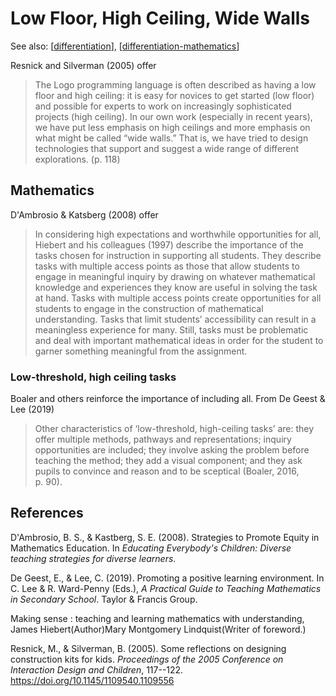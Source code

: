 # Low Floor, High Ceiling, Wide Walls

See also: [[differentiation]], [[differentiation-mathematics]]

Resnick and Silverman (2005) offer
> The Logo programming language is often described as having a low floor and high ceiling: it is easy for novices to get started (low floor) and possible for experts to work on increasingly sophisticated projects (high ceiling). In our own work (especially in recent years), we have put less emphasis on high ceilings and more emphasis on what might be called “wide walls.” That is, we have tried to design technologies that support and suggest a wide range of different explorations. (p. 118)


## Mathematics

D'Ambrosio & Katsberg (2008) offer
> In considering high expectations and worthwhile opportunities for all, Hiebert and his colleagues (1997) describe the importance of the tasks chosen for instruction in supporting all students. They describe tasks with multiple access points as those that allow students to engage in meaningful inquiry by drawing on whatever mathematical knowledge and experiences they know are useful in solving the task at hand. Tasks with multiple access points create opportunities for all students to engage in the construction of mathematical understanding. Tasks that limit students’ accessibility can result in a meaningless experience for many. Still, tasks must be problematic and deal with important mathematical ideas in order for the student to garner something meaningful from the assignment.

### Low-threshold, high ceiling tasks

Boaler and others reinforce the importance of including all. From De Geest & Lee (2019)
> Other characteristics of ‘low-threshold, high-ceiling tasks’ are: they offer multiple methods, pathways and representations; inquiry opportunities are included; they involve asking the problem before teaching the method; they add a visual component; and they ask pupils to convince and reason and to be sceptical (Boaler, 2016, p. 90).

## References

D'Ambrosio, B. S., & Kastberg, S. E. (2008). Strategies to Promote Equity in Mathematics Education. In *Educating Everybody's Children: Diverse teaching strategies for diverse learners*.

De Geest, E., & Lee, C. (2019). Promoting a positive learning environment. In C. Lee & R. Ward-Penny (Eds.), *A Practical Guide to Teaching Mathematics in Secondary School*. Taylor & Francis Group.

Making sense : teaching and learning mathematics with understanding, James Hiebert(Author)Mary Montgomery Lindquist(Writer of foreword.)


Resnick, M., & Silverman, B. (2005). Some reflections on designing construction kits for kids. *Proceedings of the 2005 Conference on Interaction Design and Children*, 117--122. <https://doi.org/10.1145/1109540.1109556>

[//begin]: # "Autogenerated link references for markdown compatibility"
[differentiation]: differentiation "Differentiation"
[differentiation-mathematics]: Mathematics/differentiation-mathematics "Differentiation - Mathematics"
[//end]: # "Autogenerated link references"